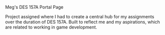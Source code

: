 Meg's DES 157A Portal Page

Project assigned where I had to create a central hub for my assignments over the duration of DES 157A. Built to reflect me and my aspirations, which are related to working in game development.
